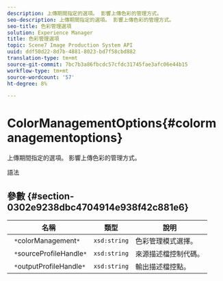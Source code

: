 ```yaml
---
description: 上傳期間指定的選項。 影響上傳色彩的管理方式。
seo-description: 上傳期間指定的選項。 影響上傳色彩的管理方式。
seo-title: 色彩管理選項
solution: Experience Manager
title: 色彩管理選項
topic: Scene7 Image Production System API
uuid: ddf50d22-8d7b-4881-8023-bd7f58cbd882
translation-type: tm+mt
source-git-commit: 7bc7b3a86fbcdc57cfdc31745fae3afc06e44b15
workflow-type: tm+mt
source-wordcount: '57'
ht-degree: 8%

---
```



# ColorManagementOptions{#colormanagementoptions}

上傳期間指定的選項。 影響上傳色彩的管理方式。

語法

## 參數 {#section-0302e9238dbc4704914e938f42c881e6}

| 名稱 | 類型 | 說明 |
|---|---|---|
| ` *`colorManagement`*` | `xsd:string` | 色彩管理模式選擇。 |
| ` *`sourceProfileHandle`*` | `xsd:string` | 來源描述檔控制代碼。 |
| ` *`outputProfileHandle`*` | `xsd:string` | 輸出描述檔控點。 |

